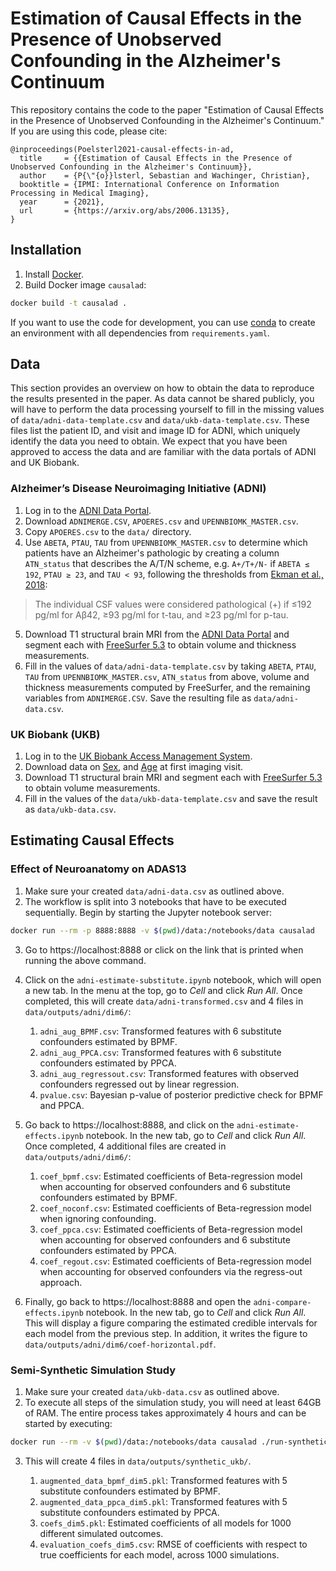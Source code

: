 # Estimation of Causal Effects in the Presence of Unobserved Confounding in the Alzheimer's Continuum

This repository contains the code to the paper "Estimation of Causal Effects in the Presence of Unobserved Confounding in the Alzheimer's Continuum."
If you are using this code, please cite:

```
@inproceedings(Poelsterl2021-causal-effects-in-ad,
  title     = {{Estimation of Causal Effects in the Presence of Unobserved Confounding in the Alzheimer's Continuum}},
  author    = {P{\"{o}}lsterl, Sebastian and Wachinger, Christian},
  booktitle = {IPMI: International Conference on Information Processing in Medical Imaging},
  year      = {2021},
  url       = {https://arxiv.org/abs/2006.13135},
}
```

## Installation

1. Install [Docker](https://docs.docker.com/install/).
2. Build Docker image `causalad`:
```bash
docker build -t causalad .
```

If you want to use the code for development, you can use [conda](https://conda.io/miniconda.html)
to create an environment with all dependencies from `requirements.yaml`.

## Data

This section provides an overview on how to obtain the data to
reproduce the results presented in the paper. As data cannot
be shared publicly, you will have to perform the data processing
yourself to fill in the missing values of `data/adni-data-template.csv`
and `data/ukb-data-template.csv`. These files list the patient ID,
and visit and image ID for ADNI, which uniquely identify the data
you need to obtain. We expect that you have been approved to access
the data and are familiar with the data portals of ADNI and UK Biobank.

### Alzheimer’s Disease Neuroimaging Initiative (ADNI)

1. Log in to the [ADNI Data Portal](http://adni.loni.usc.edu/).
2. Download `ADNIMERGE.CSV`, `APOERES.csv` and `UPENNBIOMK_MASTER.csv`.
3. Copy `APOERES.csv` to the `data/` directory.
4. Use `ABETA`, `PTAU`, `TAU` from `UPENNBIOMK_MASTER.csv` to determine
   which patients have an Alzheimer's pathologic by
  creating a column `ATN_status` that describes the A/T/N scheme, e.g.
  `A+/T+/N-` if `ABETA ≤ 192`, `PTAU ≥ 23`, and `TAU < 93`, following the
  thresholds from [Ekman et al., 2018](https://doi.org/10.1038/s41598-018-26151-8):
  > The individual CSF values were considered pathological (+)
  > if ≤192 pg/ml for Aβ42, ≥93 pg/ml for t-tau, and ≥23 pg/ml for p-tau.

5. Download T1 structural brain MRI from the [ADNI Data Portal](http://adni.loni.usc.edu/)
   and segment each with [FreeSurfer 5.3](https://www.freesurfer.net/) to obtain volume
   and thickness measurements.
6. Fill in the values of `data/adni-data-template.csv` by taking `ABETA`, `PTAU`, `TAU`
   from `UPENNBIOMK_MASTER.csv`, `ATN_status` from above, volume and thickness measurements
   computed by FreeSurfer, and the remaining variables from `ADNIMERGE.CSV`.
   Save the resulting file as `data/adni-data.csv`.

### UK Biobank (UKB)

1. Log in to the [UK Biobank Access Management System](https://bbams.ndph.ox.ac.uk/ams/resApplications).
2. Download data on [Sex](https://biobank.ndph.ox.ac.uk/showcase/field.cgi?id=31), and [Age](https://biobank.ndph.ox.ac.uk/showcase/field.cgi?id=21003)
 at first imaging visit.
3. Download T1 structural brain MRI and segment each with [FreeSurfer 5.3](https://www.freesurfer.net/) to obtain volume measurements.
4. Fill in the values of the `data/ukb-data-template.csv` and save the result as `data/ukb-data.csv`.


## Estimating Causal Effects

### Effect of Neuroanatomy on ADAS13

1. Make sure your created `data/adni-data.csv` as outlined above.
2. The workflow is split into 3 notebooks that have to be executed
   sequentially. Begin by starting the Jupyter notebook server:
```bash
docker run --rm -p 8888:8888 -v $(pwd)/data:/notebooks/data causalad
```
3. Go to https://localhost:8888 or click on the link that is printed
   when running the above command.
4. Click on the `adni-estimate-substitute.ipynb` notebook, which will
   open a new tab. In the menu at the top, go to *Cell* and click *Run All*.
   Once completed, this will create `data/adni-transformed.csv` and 4 files
   in `data/outputs/adni/dim6/`:

      1. `adni_aug_BPMF.csv`: Transformed features with 6 substitute confounders estimated by BPMF.
      2. `adni_aug_PPCA.csv`: Transformed features with 6 substitute confounders estimated by PPCA.
      3. `adni_aug_regressout.csv`: Transformed features with observed confounders regressed out
         by linear regression.
      4. `pvalue.csv`: Bayesian p-value of posterior predictive check for BPMF and PPCA.

5. Go back to https://localhost:8888, and click on the `adni-estimate-effects.ipynb` notebook.
   In the new tab, go to *Cell* and click *Run All*. Once completed, 4 additional files are
   created in `data/outputs/adni/dim6/`:

      1. `coef_bpmf.csv`: Estimated coefficients of Beta-regression model when accounting for
         observed confounders and 6 substitute confounders estimated by BPMF.
      2. `coef_noconf.csv`: Estimated coefficients of Beta-regression model when ignoring confounding.
      3. `coef_ppca.csv`: Estimated coefficients of Beta-regression model when accounting for
         observed confounders and 6 substitute confounders estimated by PPCA.
      4. `coef_regout.csv`: Estimated coefficients of Beta-regression model when accounting for
         observed confounders via the regress-out approach.

6. Finally, go back to https://localhost:8888 and open the `adni-compare-effects.ipynb` notebook.
   In the new tab, go to *Cell* and click *Run All*. This will display a figure comparing the
   estimated credible intervals for each model from the previous step. In addition, it writes
   the figure to `data/outputs/adni/dim6/coef-horizontal.pdf`.


### Semi-Synthetic Simulation Study

1. Make sure your created `data/ukb-data.csv` as outlined above.
2. To execute all steps of the simulation study, you will need at least 64GB of RAM.
   The entire process takes approximately 4 hours and can be started by executing:
```bash
docker run --rm -v $(pwd)/data:/notebooks/data causalad ./run-synthetic-ukb.sh
```
3. This will create 4 files in `data/outputs/synthetic_ukb/`.

    1. `augmented_data_bpmf_dim5.pkl`: Transformed features with 5 substitute confounders estimated by BPMF.
    2. `augmented_data_ppca_dim5.pkl`: Transformed features with 5 substitute confounders estimated by PPCA.
    3. `coefs_dim5.pkl`: Estimated coefficients of all models for 1000 different simulated outcomes.
    4. `evaluation_coefs_dim5.csv`: RMSE of coefficients with respect to true coefficients for each model,
       across 1000 simulations.